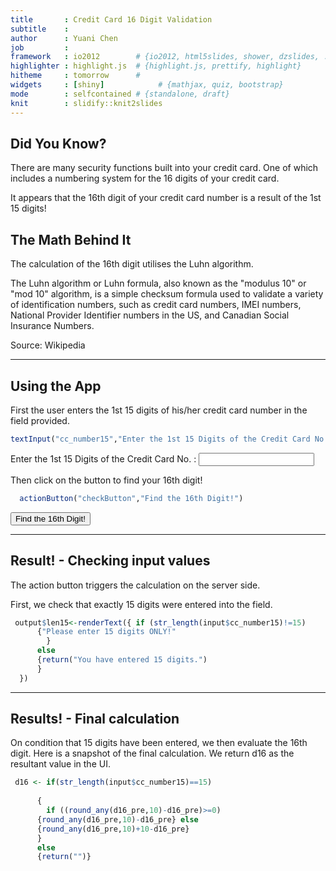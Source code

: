 ```yaml
---
title       : Credit Card 16 Digit Validation 
subtitle    : 
author      : Yuani Chen
job         : 
framework   : io2012        # {io2012, html5slides, shower, dzslides, ...}
highlighter : highlight.js  # {highlight.js, prettify, highlight}
hitheme     : tomorrow      # 
widgets     : [shiny]            # {mathjax, quiz, bootstrap}
mode        : selfcontained # {standalone, draft}
knit        : slidify::knit2slides
---
```


## Did You Know?

There are many security functions built into your credit card. One of which includes a numbering system for the 16 digits of your credit card.

It appears that the 16th digit of your credit card number is a result of the 1st 15 digits!

## The Math Behind It

The calculation of the 16th digit utilises the Luhn algorithm.

The Luhn algorithm or Luhn formula, also known as the "modulus 10" or "mod 10" algorithm, is a simple checksum formula used to validate a variety of identification numbers, such as credit card numbers, IMEI numbers, National Provider Identifier numbers in the US, and Canadian Social Insurance Numbers. 

Source: Wikipedia

---

## Using the App

First the user enters the 1st 15 digits of his/her credit card number in the field provided.

```r
textInput("cc_number15","Enter the 1st 15 Digits of the Credit Card No. :",value="")   
```

<!--html_preserve--><div class="form-group shiny-input-container">
<label for="cc_number15">Enter the 1st 15 Digits of the Credit Card No. :</label>
<input id="cc_number15" type="text" class="form-control" value=""/>
</div><!--/html_preserve-->

Then click on the button to find your 16th digit!

```r
  actionButton("checkButton","Find the 16th Digit!")
```

<!--html_preserve--><button id="checkButton" type="button" class="btn btn-default action-button">Find the 16th Digit!</button><!--/html_preserve-->

---

## Result! - Checking input values

The action button triggers the calculation on the server side.

First, we check that exactly 15 digits were entered into the field.

```r
 output$len15<-renderText({ if (str_length(input$cc_number15)!=15) 
      {"Please enter 15 digits ONLY!"
        } 
      else  
      {return("You have entered 15 digits.")
      }
  })
```


---
## Results! - Final calculation

On condition that 15 digits have been entered, we then evaluate the 16th digit.
Here is a snapshot of the final calculation. We return d16 as the resultant value in the UI.


```r
 d16 <- if(str_length(input$cc_number15)==15)
      
      {
        if ((round_any(d16_pre,10)-d16_pre)>=0)
      {round_any(d16_pre,10)-d16_pre} else
      {round_any(d16_pre,10)+10-d16_pre}
      }
      else
      {return("")}
```
